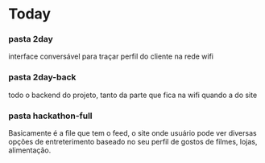 # Today

### pasta 2day
interface conversável para traçar perfil do cliente na rede wifi

### pasta 2day-back
todo o backend do projeto, tanto da parte que fica na wifi quando a do site

### pasta hackathon-full
Basicamente é a file que tem o feed, o site onde usuário pode ver diversas opções de entreterimento baseado no seu perfil de gostos de filmes, lojas, alimentação.
